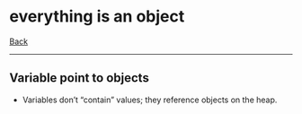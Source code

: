 # everything is an object

[Back](../../index.md)

---

## Variable point to objects

- Variables don’t “contain” values; they reference objects on the heap.

```sh

```